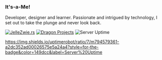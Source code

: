 ### It's-a-Me!
Developer, designer and learner. Passionate and intrigued by technology, I set out to take the plunge and never look back.

[![JelleZwie.rs](https://img.shields.io/badge/%F0%9F%8C%90-JelleZwie.rs-149dcc?style=for-the-badge)](https://jellezwie.rs) [![Dragon Projects](https://img.shields.io/badge/%F0%9F%90%B2-Dragon%20Projects-149dcc?style=for-the-badge)](https://dragonprojects.net) ![Server Uptime](https://img.shields.io/uptimerobot/ratio/m787327304-d237d2251f5b68ce4625717f?color=149dcc&label=Server%20Uptime&style=for-the-badge)

https://img.shields.io/uptimerobot/ratio/7/m794579361-a2dc352ad00026575e5a24a4?style=for-the-badge&color=149dcc&label=Server%20Uptime

<!--
**jelle619/jelle619** is a ✨ _special_ ✨ repository because its `README.md` (this file) appears on your GitHub profile.

Here are some ideas to get you started:

![followers](https://img.shields.io/github/followers/jelle619?color=149dcc&style=flat-square)
![stars](https://img.shields.io/github/stars/jelle619?color=149dcc&style=flat-square)
![sponsors](https://img.shields.io/github/sponsors/jelle619?color=149dcc&style=flat-square)

- 🔭 I’m currently working on ...
- 🌱 I’m currently learning ...
- 👯 I’m looking to collaborate on ...
- 🤔 I’m looking for help with ...
- 💬 Ask me about ...
- 📫 How to reach me: ...
- 😄 Pronouns: ...
- ⚡ Fun fact: ...
-->

